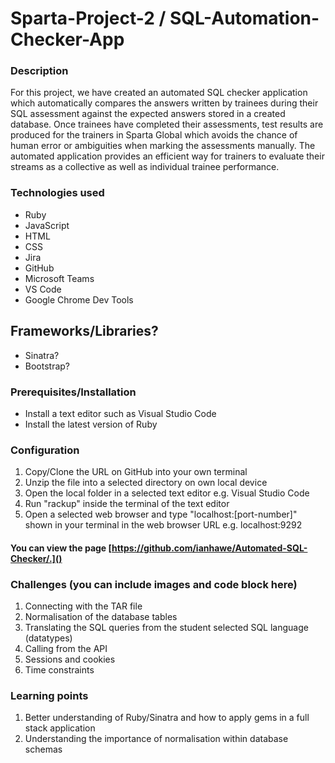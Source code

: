 # Sparta-Project-2 / SQL-Automation-Checker-App

### Description
For this project, we have created an automated SQL checker application which automatically compares the answers written by trainees during their SQL assessment against the expected answers stored in a created database. Once trainees have completed their assessments, test results are produced for the trainers in Sparta Global which avoids the chance of human error or ambiguities when marking the assessments manually. The automated application provides an efficient way for trainers to evaluate their streams as a collective as well as individual trainee performance.  

### Technologies used
* Ruby
* JavaScript
* HTML
* CSS
* Jira
* GitHub
* Microsoft Teams
* VS Code
* Google Chrome Dev Tools

## Frameworks/Libraries?
* Sinatra?
* Bootstrap?

### Prerequisites/Installation
* Install a text editor such as Visual Studio Code
* Install the latest version of Ruby  

### Configuration
1. Copy/Clone the URL on GitHub into your own terminal
2. Unzip the file into a selected directory on own local device
3. Open the local folder in a selected text editor e.g. Visual Studio Code
4. Run "rackup" inside the terminal of the text editor
5. Open a selected web browser and type "localhost:[port-number]" shown in your terminal in the web browser URL e.g. localhost:9292

#### You can view the page [https://github.com/ianhawe/Automated-SQL-Checker/.]()

### Challenges (you can include images and code block here)
1. Connecting with the TAR file
2. Normalisation of the database tables 
3. Translating the SQL queries from the student selected SQL language (datatypes)
4. Calling from the API
5. Sessions and cookies
6. Time constraints

### Learning points
1. Better understanding of Ruby/Sinatra and how to apply gems in a full stack application
2. Understanding the importance of normalisation within database schemas

